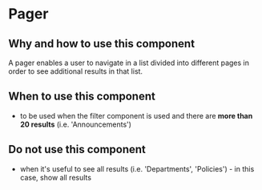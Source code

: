 # Pager

## Why and how to use this component

A pager enables a user to navigate in a list divided into different pages in
order to see additional results in that list.

## When to use this component

* to be used when the filter component is used and there are **more than 20
  results** (i.e. 'Announcements')

## Do not use this component

* when it's useful to see all results (i.e. 'Departments', 'Policies') - in this
  case, show all results
